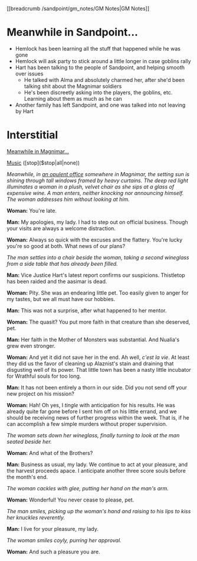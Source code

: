 [[breadcrumb /sandpoint/gm_notes/GM Notes|GM Notes]]

<script type="module">
    import {init_links} from "/static/js/common/visual_aid_backend.js";
    init_links();
</script>

# Meanwhile in Sandpoint...

* Hemlock has been learning all the stuff that happened while he was gone
* Hemlock will ask party to stick around a little longer in case goblins rally
* Hart has been talking to the people of Sandpoint, and helping smooth over issues
  * He talked with Alma and absolutely charmed her, after she'd been talking shit about the Magnimar soldiers
  * He's been discreetly asking into the players, the goblins, etc. Learning about them as much as he can
* Another family has left Sandpoint, and one was talked into not leaving by Hart 

# Interstitial

[Meanwhile in Magnimar...](^sandpoint/meanwhile_in_magnimar.jpg)

[Music]($load|music|arr/Huon.mp3) ([stop]($stop|all|none))

_Meanwhile, in [an opulent office](^sandpoint/xaneshas_office.jpg) somewhere in Magnimar, the setting sun is shining through tall windows framed by heavy curtains. The deep red light illuminates a woman in a plush, velvet chair as she sips at a glass of expensive wine. A man enters, neither knocking nor announcing himself. The woman addresses him without looking at him._

**Woman:** You're late.

**Man:** My apologies, my lady. I had to step out on official business. Though your visits are always a welcome distraction.

**Woman:** Always so quick with the excuses and the flattery. You're lucky you're so good at both. What news of our plans?

_The man settles into a chair beside the woman, taking a second wineglass from a side table that has already been filled._

**Man:** Vice Justice Hart's latest report confirms our suspicions. Thistletop has been raided and the aasimar is dead.

**Woman:** Pity. She was an endearing little pet. Too easily given to anger for my tastes, but we all must have our hobbies.

**Man:** This was not a surprise, after what happened to her mentor.

**Woman:** The quasit? You put more faith in that creature than she deserved, pet.

**Man:** Her faith in the Mother of Monsters was substantial. And Nualia's grew even stronger.

**Woman:** And yet it did not save her in the end. Ah well, *c'est la vie*. At least they did us the favor of cleaning up Alaznist's stain and draining that disgusting well of its power. That little town has been a nasty little incubator for Wrathful souls for too long.

**Man:** It has not been entirely a thorn in our side. Did you not send off your new project on his mission?

**Woman:** Hah! Oh yes, I *tingle* with anticipation for his results. He was already quite far gone before I sent him off on his little errand, and we should be receiving news of further progress within the week. That is, if he can accomplish a few simple murders without proper supervision.

_The woman sets down her wineglass, finally turning to look at the man seated beside her._

**Woman:** And what of the Brothers?

**Man:** Business as usual, my lady. We continue to act at your pleasure, and the harvest proceeds apace. I anticipate another three score souls before the month's end.

_The woman cackles with glee, putting her hand on the man's arm._

**Woman:** Wonderful! You never cease to please, pet.

_The man smiles, picking up the woman's hand and raising to his lips to kiss her knuckles reverently._

**Man:** I live for your pleasure, my lady.

_The woman smiles coyly, purring her approval._

**Woman:** And such a pleasure you are.
